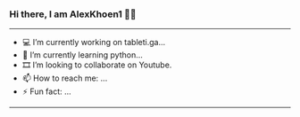 ### Hi there, I am AlexKhoen1 👋🏻
----------------------------------------------
- 💻 I’m currently working on tableti.ga...
- 🌱 I’m currently learning python...
- 🎞 I’m looking to collaborate on Youtube.
- 📫 How to reach me: ...
- ⚡ Fun fact: ...
----------------------------------------------
<img scr="https://github-readme-stats.vercel.app/api?username=AlexKhoen1&&show_icons=true&title_color=ffffff&icon_color=bb2acf&text_color=daf7dc&bg_color=151515">
